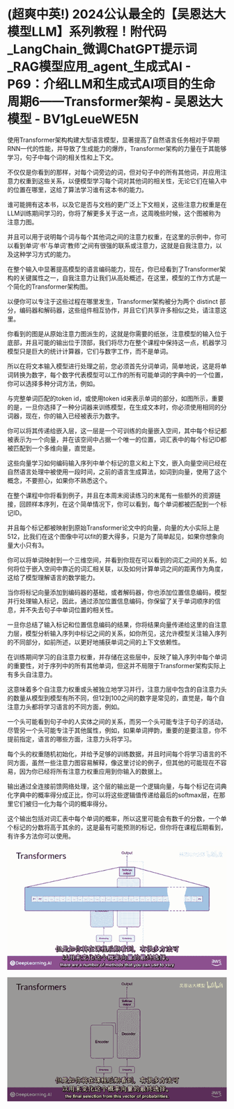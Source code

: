 # (超爽中英!) 2024公认最全的【吴恩达大模型LLM】系列教程！附代码_LangChain_微调ChatGPT提示词_RAG模型应用_agent_生成式AI - P69：介绍LLM和生成式AI项目的生命周期6——Transformer架构 - 吴恩达大模型 - BV1gLeueWE5N

使用Transformer架构构建大型语言模型，显著提高了自然语言任务相对于早期RNN一代的性能，并导致了生成能力的爆炸，Transformer架构的力量在于其能够学习，句子中每个词的相关性和上下文。

不仅仅是你看到的那样，对每个词旁边的词，但对句子中的所有其他词，并应用注意力权重到这些关系，以便模型学习每个词对其他词的相关性，无论它们在输入中的位置在哪里，这给了算法学习谁有这本书的能力。

谁可能拥有这本书，以及它是否与文档的更广泛上下文相关，这些注意力权重是在LLM训练期间学习的，你将了解更多关于这一点，这周晚些时候，这个图被称为注意力图。

并且可以用于说明每个词与每个其他词之间的注意力权重，在这里的示例中，你可以看到单词'书'与单词'教师'之间有很强的联系或注意力，这就是自我注意力，以及这种学习方式的能力。

在整个输入中显著提高模型的语言编码能力，现在，你已经看到了Transformer架构的关键属性之一，自我注意力让我们从高处概述，在这里，模型的工作方式是一个简化的Transformer架构图。

以便你可以专注于这些过程在哪里发生，Transformer架构被分为两个 distinct 部分，编码器和解码器，这些组件相互协作，并且它们共享许多相似之处，请注意这里。

你看到的图是从原始注意力图派生的，这就是你需要的纸张，注意模型的输入位于底部，并且可能的输出位于顶部，我们将尽力在整个课程中保持这一点，机器学习模型只是巨大的统计计算器，它们与数字工作，而不是单词。

所以在将文本输入模型进行处理之前，您必须首先分词单词，简单地说，这是将单词转换为数字，每个数字代表模型可以工作的所有可能单词的字典中的一个位置，你可以选择多种分词方法，例如。

与完整单词匹配的token id，或使用token id来表示单词的部分，如图所示，重要的是，一旦你选择了一种分词器来训练模型，在生成文本时，你必须使用相同的分词器，现在，你的输入已经被表示为数字。

你可以将其传递给嵌入层，这一层是一个可训练的向量嵌入空间，其中每个标记都被表示为一个向量，并在该空间中占据一个唯一的位置，词汇表中的每个标记ID都被匹配到一个多维向量，直觉是。

这些向量学习如何编码输入序列中单个标记的意义和上下文，嵌入向量空间已经在自然语言处理中被使用一段时间，之前的语言生成算法，如词到向量，使用了这个概念，不要担心，如果你不熟悉这个。

在整个课程中你将看到例子，并且在本周末阅读练习的末尾有一些额外的资源链接，回顾样本序列，在这个简单情况下，你可以看到，每个单词都被匹配到一个标记ID。

并且每个标记都被映射到原始Transformer论文中的向量，向量的大小实际上是512，比我们在这个图像中可以fit的要大得多，只是为了简单起见，如果你想象向量大小只有3。

你可以将单词映射到一个三维空间，并看到你现在可以看到的词汇之间的关系，如何将位于嵌入空间中靠近的词汇相关联，以及如何计算单词之间的距离作为角度，这给了模型理解语言的数学能力。

当你将标记向量添加到编码器的基础，或者解码器，你也添加位置信息编码，模型并行处理输入标记，因此，通过添加位置信息编码，你保留了关于单词顺序的信息，并不失去句子中单词位置的相关性。

一旦你总结了输入标记和位置信息编码的结果，你将结果向量传递给这里的自注意力层，模型分析输入序列中标记之间的关系，如你所见，这允许模型关注输入序列的不同部分，如前所述，以更好地捕获单词之间的上下文依赖性。

在训练期间学习的自注意力权重，并存储在这些层中，反映了输入序列中每个单词的重要性，对于序列中的所有其他单词，但这并不局限于Transformer架构实际上有多头自注意力。

这意味着多个自注意力权重或头被独立地学习并行，注意力层中包含的自注意力头的数量从模型到模型有所不同，但12到100之间的数字是常见的，直觉是，每个自注意力头都将学习语言的不同方面，例如。

一个头可能看到句子中的人实体之间的关系，而另一个头可能专注于句子的活动，尽管另一个头可能专注于其他属性，例如，如果单词押韵，重要的是要注意，你不提前指定，语言的哪些方面，注意力头将学习。

每个头的权重随机初始化，并给予足够的训练数据，并且时间每个将学习语言的不同方面，虽然一些注意力图容易解释，像这里讨论的例子，但其他的可能现在不容易，因为你已经将所有注意力权重应用到你输入的数据上。

输出通过全连接前馈网络处理，这个层的输出是一个逻辑向量，与每个标记在词典化字典中的概率得分成正比，你可以将这些逻辑值传递给最后的softmax层，在那里它们被归一化为每个词的概率得分。

这个输出包括对词汇表中每个单词的概率，所以这里可能会有数千的分数，一个单个标记的分数将高于其余的，这是最有可能预测的标记，但你将在课程后期看到，有许多方法你可以使用。



![](img/d64293cf94bd47e5b1f783f7e4edb68a_1.png)

![](img/d64293cf94bd47e5b1f783f7e4edb68a_2.png)